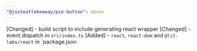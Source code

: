 ```yaml
---
"@justeattakeaway/pie-button": minor
---
```


[Changed] - build script to include generating react wrapper
[Changed] - event dispatch in `src/index.ts`
[Added] - `react`, `react-dom` and `@lit-labs/react` in `package.json
